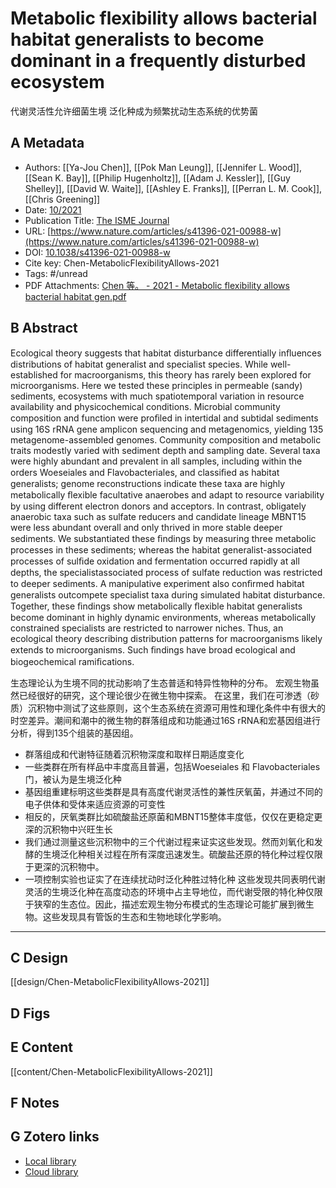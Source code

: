 # Metabolic flexibility allows bacterial habitat generalists to become dominant in a frequently disturbed ecosystem  
代谢灵活性允许细菌生境 泛化种成为频繁扰动生态系统的优势菌
## A Metadata
* Authors: [[Ya-Jou Chen]], [[Pok Man Leung]], [[Jennifer L. Wood]], [[Sean K. Bay]], [[Philip Hugenholtz]], [[Adam J. Kessler]], [[Guy Shelley]], [[David W. Waite]], [[Ashley E. Franks]], [[Perran L. M. Cook]], [[Chris Greening]]
* Date: [10/2021](10/2021)
* Publication Title: [The ISME Journal](the-isme-journal)
* URL: [https://www.nature.com/articles/s41396-021-00988-w](https://www.nature.com/articles/s41396-021-00988-w)
* DOI: [10.1038/s41396-021-00988-w](https://doi.org/10.1038/s41396-021-00988-w)
* Cite key: Chen-MetabolicFlexibilityAllows-2021
* Tags: #/unread
* PDF Attachments: [Chen 等。 - 2021 - Metabolic flexibility allows bacterial habitat gen.pdf](zotero://open-pdf/library/items/SHSBJQRD)

## B Abstract

Ecological theory suggests that habitat disturbance differentially inﬂuences distributions of habitat generalist and specialist species. While well-established for macroorganisms, this theory has rarely been explored for microorganisms. Here we tested these principles in permeable (sandy) sediments, ecosystems with much spatiotemporal variation in resource availability and physicochemical conditions. Microbial community composition and function were proﬁled in intertidal and subtidal sediments using 16S rRNA gene amplicon sequencing and metagenomics, yielding 135 metagenome-assembled genomes. Community composition and metabolic traits modestly varied with sediment depth and sampling date. Several taxa were highly abundant and prevalent in all samples, including within the orders Woeseiales and Flavobacteriales, and classiﬁed as habitat generalists; genome reconstructions indicate these taxa are highly metabolically ﬂexible facultative anaerobes and adapt to resource variability by using different electron donors and acceptors. In contrast, obligately anaerobic taxa such as sulfate reducers and candidate lineage MBNT15 were less abundant overall and only thrived in more stable deeper sediments. We substantiated these ﬁndings by measuring three metabolic processes in these sediments; whereas the habitat generalist-associated processes of sulﬁde oxidation and fermentation occurred rapidly at all depths, the specialistassociated process of sulfate reduction was restricted to deeper sediments. A manipulative experiment also conﬁrmed habitat generalists outcompete specialist taxa during simulated habitat disturbance. Together, these ﬁndings show metabolically ﬂexible habitat generalists become dominant in highly dynamic environments, whereas metabolically constrained specialists are restricted to narrower niches. Thus, an ecological theory describing distribution patterns for macroorganisms likely extends to microorganisms. Such ﬁndings have broad ecological and biogeochemical ramiﬁcations.

生态理论认为生境不同的扰动影响了生态普适和特异性物种的分布。 宏观生物虽然已经很好的研究，这个理论很少在微生物中探索。 在这里，我们在可渗透（砂质）沉积物中测试了这些原则，这个生态系统在资源可用性和理化条件中有很大的时空差异。潮间和潮中的微生物的群落组成和功能通过16S rRNA和宏基因组进行分析，得到135个组装的基因组。
- 群落组成和代谢特征随着沉积物深度和取样日期适度变化
- 一些类群在所有样品中丰度高且普遍，包括Woeseiales 和 Flavobacteriales门，被认为是生境泛化种
- 基因组重建标明这些类群是具有高度代谢灵活性的兼性厌氧菌，并通过不同的电子供体和受体来适应资源的可变性
- 相反的，厌氧类群比如硫酸盐还原菌和MBNT15整体丰度低，仅仅在更稳定更深的沉积物中兴旺生长
- 我们通过测量这些沉积物中的三个代谢过程来证实这些发现。然而刘氧化和发酵的生境泛化种相关过程在所有深度迅速发生。硫酸盐还原的特化种过程仅限于更深的沉积物中。
- 一项控制实验也证实了在连续扰动时泛化种胜过特化种
这些发现共同表明代谢灵活的生境泛化种在高度动态的环境中占主导地位，而代谢受限的特化种仅限于狭窄的生态位。因此，描述宏观生物分布模式的生态理论可能扩展到微生物。这些发现具有管饭的生态和生物地球化学影响。

---

## C Design
[[design/Chen-MetabolicFlexibilityAllows-2021]]

## D Figs

## E Content
[[content/Chen-MetabolicFlexibilityAllows-2021]]

## F Notes

## G Zotero links
* [Local library](zotero://select/items/1_CSY5IDYC)
* [Cloud library](http://zotero.org/users/8090393/items/CSY5IDYC)
